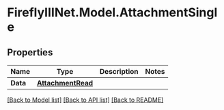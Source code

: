 # FireflyIIINet.Model.AttachmentSingle

## Properties

Name | Type | Description | Notes
------------ | ------------- | ------------- | -------------
**Data** | [**AttachmentRead**](AttachmentRead.md) |  | 

[[Back to Model list]](../README.md#documentation-for-models) [[Back to API list]](../README.md#documentation-for-api-endpoints) [[Back to README]](../README.md)


